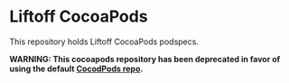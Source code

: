 # Liftoff CocoaPods

This repository holds Liftoff CocoaPods podspecs.

**WARNING: This cocoapods repository has been deprecated in favor of using the
default [CocodPods repo](https://github.com/CocoaPods/Specs).**
